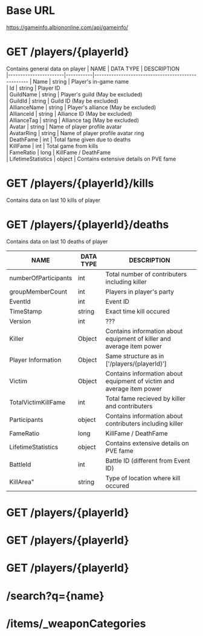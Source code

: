 # Base URL
https://gameinfo.albiononline.com/api/gameinfo/


# GET /players/{playerId}
Contains general data on player
| NAME                  | DATA TYPE |                     DESCRIPTION                   
|-----------------------|-----------|---------------------------------------------------
| Name                  | string    |   Player's in-game name                           
| Id                    | string    |   Player ID                                       
| GuildName             | string    |   Player's guild (May be excluded)                
| GuildId               | string    |   Guild ID (May be excluded)                      
| AllianceName          | string    |   Player's alliance (May be excluded)             
| AllianceId            | string    |   Alliance ID (May be excluded)                   
| AllianceTag           | string    |   Alliance tag (May be excluded)                  
| Avatar                | string    |   Name of player profile avatar                   
| AvatarRing            | string    |   Name of player profile avatar ring              
| DeathFame             | int       |   Total fame given due to deaths                  
| KillFame              | int       |   Total game from kills                           
| FameRatio             | long      |   KillFame / DeathFame                            
| LifetimeStatistics    | object    |   Contains extensive details on PVE fame          


# GET /players/{playerId}/kills
Contains data on last 10 kills of player
# GET /players/{playerId}/deaths
Contains data on last 10 deaths of player

| NAME                  | DATA TYPE |                     DESCRIPTION                   
|-----------------------|-----------|---------------------------------------------------
| numberOfParticipants  | int       |   Total number of contributers including killer                     
| groupMemberCount      | int       |   Players in player's party                                                            
| EventId               | int       |   Event ID    
| TimeStamp             | string    |   Exact time kill occured                                              
| Version               | int       |                  ???                                                      
| Killer                | Object    |   Contains information about equipment of killer and average item power   
| Player Information    | Object    |   Same structure as in ['/players/{playerId}']        
| Victim                | Object    |   Contains information about equipment of victim and average item power                   
| TotalVictimKillFame   | int       |   Total fame recieved by killer and contributers    
| Participants          | object    |   Contains information about contributers including killer                 
| FameRatio             | long      |   KillFame / DeathFame                            
| LifetimeStatistics    | object    |   Contains extensive details on PVE fame
| BattleId              | int       |   Battle ID (different from Event ID)
| KillArea"             | string    |   Type of location where kill occured


# GET /players/{playerId}
# GET /players/{playerId}
# GET /players/{playerId}

# /search?q={name}
# /items/_weaponCategories
